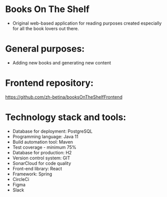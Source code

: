 # Books On The Shelf
- Original web-based application for reading purposes created especially for all the book lovers out there.

# General purposes:
- Adding new books and generating new content

# Frontend repository:
https://github.com/zh-betina/booksOnTheShelfFrontend

# Technology stack and tools:
- Database for deployment: PostgreSQL
- Programming language: Java 11
- Build automation tool: Maven
- Test coverage - minimum 75%
- Database for production: H2 
- Version control system: GIT
- SonarCloud for code quality
- Front-end library: React
- Framework: Spring
- CircleCi
- Figma
- Slack